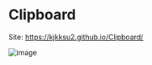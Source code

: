 # Clipboard

Site: https://kjkksu2.github.io/Clipboard/

![image](https://user-images.githubusercontent.com/80094949/134837671-bbc8bf79-79e5-48e8-b167-eacb6b7d8127.png)
